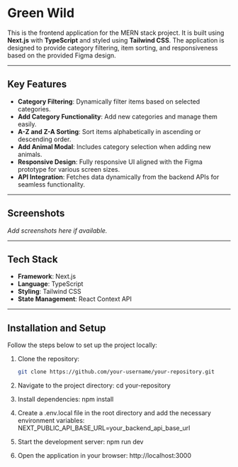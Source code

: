 # Green Wild

This is the frontend application for the MERN stack project. It is built using **Next.js** with **TypeScript** and styled using **Tailwind CSS**. The application is designed to provide category filtering, item sorting, and responsiveness based on the provided Figma design.

---

## Key Features

- **Category Filtering**: Dynamically filter items based on selected categories.
- **Add Category Functionality**: Add new categories and manage them easily.
- **A-Z and Z-A Sorting**: Sort items alphabetically in ascending or descending order.
- **Add Animal Modal**: Includes category selection when adding new animals.
- **Responsive Design**: Fully responsive UI aligned with the Figma prototype for various screen sizes.
- **API Integration**: Fetches data dynamically from the backend APIs for seamless functionality.

---

## Screenshots

_Add screenshots here if available._

---

## Tech Stack

- **Framework**: Next.js
- **Language**: TypeScript
- **Styling**: Tailwind CSS
- **State Management**: React Context API

---

## Installation and Setup

Follow the steps below to set up the project locally:

1. Clone the repository:
   ```bash
   git clone https://github.com/your-username/your-repository.git

2. Navigate to the project directory:
   cd your-repository

3. Install dependencies:
   npm install

4. Create a .env.local file in the root directory and add the necessary environment variables:
   NEXT_PUBLIC_API_BASE_URL=your_backend_api_base_url

5. Start the development server:
   npm run dev

6. Open the application in your browser:
   http://localhost:3000
